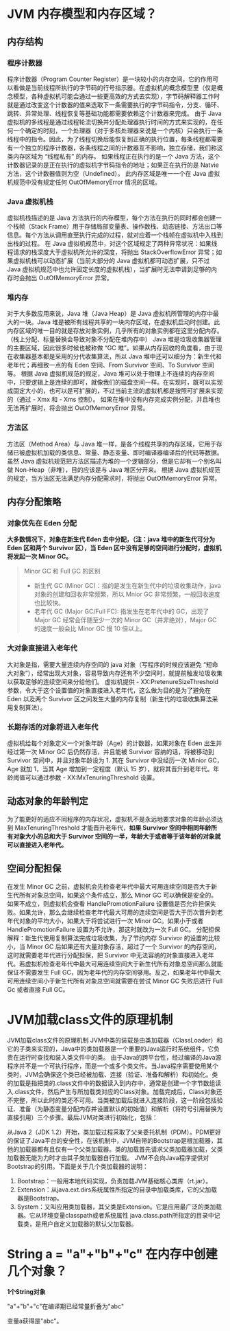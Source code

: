#  JVM 内存模型和内存区域？

## 内存结构

### 程序计数器

程序计数器（Program Counter Register）是一块较小的内存空间，它的作用可以看做是当前线程所执行的字节码的行号指示器。在虚拟机的概念模型里（仅是概念模型，各种虚拟机可能会通过一些更高效的方式去实现），字节码解释器工作时就是通过改变这个计数器的值来选取下一条需要执行的字节码指令，分支、循环、跳转、异常处理、线程恢复等基础功能都需要依赖这个计数器来完成。 由于 Java 虚拟机的多线程是通过线程轮流切换并分配处理器执行时间的方式来实现的，在任何一个确定的时刻，一个处理器（对于多核处理器来说是一个内核）只会执行一条线程中的指令。因此，为了线程切换后能恢复到正确的执行位置，每条线程都需要有一个独立的程序计数器，各条线程之间的计数器互不影响，独立存储，我们称这类内存区域为 “线程私有” 的内存。 如果线程正在执行的是一个 Java 方法，这个计数器记录的是正在执行的虚拟机字节码指令的地址；如果正在执行的是 Natvie 方法，这个计数器值则为空（Undefined）。 此内存区域是唯一一个在 Java 虚拟机规范中没有规定任何 OutOfMemoryError 情况的区域。

### Java 虚拟机栈

虚拟机栈描述的是 Java 方法执行的内存模型，每个方法在执行的同时都会创建一个栈帧（Stack Frame）用于存储局部变量表、操作数栈、动态链接、方法出口等信息。每个方法从调用直至执行完成的过程，就对应着一个栈帧在虚拟机中入栈到出栈的过程。 在 Java 虚拟机规范中，对这个区域规定了两种异常状况：如果线程请求的栈深度大于虚拟机所允许的深度，将抛出 StackOverflowError 异常；如果虚拟机栈可以动态扩展（当前大部分的 Java 虚拟机都可动态扩展，只不过 Java 虚拟机规范中也允许固定长度的虚拟机栈），当扩展时无法申请到足够的内存时会抛出 OutOfMemoryError 异常。

### 堆内存

对于大多数应用来说，Java 堆（Java Heap）是 Java 虚拟机所管理的内存中最大的一块。Java 堆是被所有线程共享的一块内存区域，在虚拟机启动时创建。此内存区域的唯一目的就是存放对象实例，几乎所有的对象实例都在这里分配内存。（栈上分配、标量替换会导致对象不分配在堆内存中） Java 堆是垃圾收集器管理的主要区域，因此很多时候也被称做 “GC 堆”。如果从内存回收的角度看，由于现在收集器基本都是采用的分代收集算法，所以 Java 堆中还可以细分为：新生代和老年代；再细致一点的有 Eden 空间、From Survivor 空间、To Survivor 空间等。 根据 Java 虚拟机规范的规定，Java 堆可以处于物理上不连续的内存空间中，只要逻辑上是连续的即可，就像我们的磁盘空间一样。在实现时，既可以实现成固定大小的，也可以是可扩展的，不过当前主流的虚拟机都是按照可扩展来实现的（通过 - Xmx 和 - Xms 控制）。 如果在堆中没有内存完成实例分配，并且堆也无法再扩展时，将会抛出 OutOfMemoryError 异常。

### 方法区

方法区（Method Area）与 Java 堆一样，是各个线程共享的内存区域，它用于存储已被虚拟机加载的类信息、常量、静态变量、即时编译器编译后的代码等数据。虽然 Java 虚拟机规范把方法区描述为堆的一个逻辑部分，但是它却有一个别名叫做 Non-Heap（非堆），目的应该是与 Java 堆区分开来。 根据 Java 虚拟机规范的规定，当方法区无法满足内存分配需求时，将抛出 OutOfMemoryError 异常。

## 内存分配策略

### 对象优先在 Eden 分配

**大多数情况下，对象在新生代 Eden 去中分配，（注：java 堆中的新生代可分为 Eden 区和两个 Survivor 区），当 Eden 区中没有足够的空间进行分配时，虚拟机将发起一次 Minor GC。**

> Minor GC 和 Full GC 的区别
>
> - 新生代 GC (Minor GC)：指的是发生在新生代中的垃圾收集动作，java 对象的创建和回收非常频繁，所以 Mnior GC 非常频繁，一般回收速度也比较快。
> - 老年代 GC (Major GC/Full FC): 指发生在老年代中的 GC，出现了 Major GC 经常会伴随至少一次的 Minor GC（并非绝对），Major GC 的速度一般会比 Minor GC 慢 10 倍以上。

### 大对象直接进入老年代

大对象是指，需要大量连续内存空间的 java 对象（写程序的时候应该避免 “短命大对象”），经常出现大对象，容易导致内存还有不少空间时，就提前触发垃圾收集以获取足够的连续空间来分给他们。 虚拟机提供 - XX:PretenureSizeThreshold 参数，令大于这个设置值的对象直接进入老年代，这么做为目的是为了避免在 Eden 以及两个 Survivor 区之间发生大量的内存复制（新生代的垃圾收集算法采用复制算法）。

### 长期存活的对象将进入老年代

虚拟机给每个对象定义一个对象年龄（Age）的计数器，如果对象在 Eden 出生并经过第一次 Minor GC 后仍然存活，并且能被 Survivor 容纳的话，将被移动到 Survivor 空间中，并且对象年龄设为 1. 其在 Survivor 中没经历一次 Minior GC，Age 就加 1，当其 Age 增加到一定程度（默认 15 岁），就将其晋升到老年代。年龄阈值可以通过参数 - XX:MxTenuringThreshold 设置。

## 动态对象的年龄判定

为了能更好的适应不同程序的内存状况，虚拟机不是永远地要求对象的年龄必须达到 MaxTenuringThreshold 才能晋升老年代，**如果 Survivor 空间中相同年龄所有对象大小的总和大于 Survivor 空间的一半，年龄大于或者等于该年龄的对象就可以直接进入老年代。**

## 空间分配担保

在发生 Minor GC 之前，虚拟机会先检查老年代中最大可用连续空间是否大于新生代所有对象总空间，如果这个条件成立，那么 Minor GC 可以确保是安全的。如果不成立，则虚拟机会查看 HandlePromotionFailure 设置值是否允许担保失败。如果允许，那么会继续检查老年代最大可用的连续空间是否大于历次晋升到老年代对象的平均大小，如果大于将尝试进行一次 Minor GC。如果小于或者 HandlePromotionFailure 设置为不允许，那这时就改为一次 Full GC。 分配担保解释：新生代使用复制算法完成垃圾收集，为了节约内存 Survivor 的设置的比较小，当 Minor GC 后如果还有大量对象存活，超过了一个 Survivor 的内存空间，这时就需要老年代进行分配担保，把 Survivor 中无法容纳的对象直接进入老年代。若虚拟机检查老年代中最大可用连续空间大于新生代所有对象总空间那么就能保证不需要发生 Full GC，因为老年代的内存空间够用。反之，如果老年代中最大可用连续空间小于新生代所有对象总空间就需要在尝试 Minor GC 失败后进行 Full Gc 或者直接 Full GC。

# JVM加载class文件的原理机制

JVM加载class文件的原理机制 JVM中类的装载是由类加载器（ClassLoader）和它的子类来实现的，Java中的类加载器是一个重要的Java运行时系统组件，它负责在运行时查找和装入类文件中的类。 由于Java的跨平台性，经过编译的Java源程序并不是一个可执行程序，而是一个或多个类文件。当Java程序需要使用某个类时，JVM会确保这个类已经被加载、连接（验证、准备和解析）和初始化。类的加载是指把类的.class文件中的数据读入到内存中，通常是创建一个字节数组读入.class文件，然后产生与所加载类对应的Class对象。加载完成后，Class对象还不完整，所以此时的类还不可用。当类被加载后就进入连接阶段，这一阶段包括验证、准备（为静态变量分配内存并设置默认的初始值）和解析（将符号引用替换为直接引用）三个步骤。最后JVM对类进行初始化，包括：

从Java 2（JDK 1.2）开始，类加载过程采取了父亲委托机制（PDM）。PDM更好的保证了Java平台的安全性，在该机制中，JVM自带的Bootstrap是根加载器，其他的加载器都有且仅有一个父类加载器。类的加载首先请求父类加载器加载，父类加载器无能为力时才由其子类加载器自行加载。 JVM不会向Java程序提供对Bootstrap的引用。下面是关于几个类加载器的说明：

1.  Bootstrap：一般用本地代码实现，负责加载JVM基础核心类库（rt.jar）。
2.  Extension：从java.ext.dirs系统属性所指定的目录中加载类库，它的父加载器是Bootstrap。
3.  System：又叫应用类加载器，其父类是Extension。它是应用最广泛的类加载器。它从环境变量classpath或者系统属性 java.class.path所指定的目录中记载类，是用户自定义加载器的默认父加载器。


#  String a = "a"+"b"+"c" 在内存中创建几个对象？
**1个String对象**

"a"+"b"+"c"在编译期已经常量折叠为"abc"

变量a获得是"abc"。
